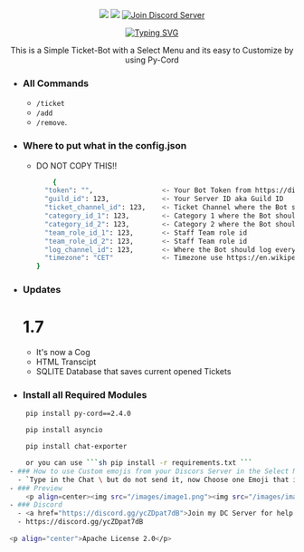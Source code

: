 <p align=center>
<a href="https://github.com/Simoneeeeeeee/Discord-Select-Menu-Ticket-Bot"><img src="https://img.shields.io/github/stars/Simoneeeeeeee/Discord-Select-Menu-Ticket-Bot?colorA=363a4f&colorB=b7bdf8&style=for-the-badge"></a>
<a href="https://github.com/Simoneeeeeeee/Discord-Select-Menu-Ticket-Bot/archive/refs/heads/main.zip"><img src="https://custom-icon-badges.demolab.com/badge/-Download-F25278?style=for-the-badge&logo=download&logoColor=white"><a>
<a href="https://discord.gg/simone" target="blank">
<img src="https://img.shields.io/discord/1096820059940331530?label=Join%20Community&logo=discord&style=flat-square" alt="Join Discord Server"/></a>
</p>
<p align=center><a href="https://git.io/typing-svg"><img src="https://readme-typing-svg.demolab.com?font=Fira+Code&size=24&duration=4000&pause=1000&color=F70000&width=435&lines=THIS+BOT+IS+WRITTEN+IN+PY-CORD" alt="Typing SVG" /></a></p>
<p align=center>This is a Simple Ticket-Bot with a Select Menu and its easy to Customize by using Py-Cord</p>

- ### All Commands
  - `/ticket`
  - `/add`
  - `/remove`.
- ### Where to put what in the config.json
  - DO NOT COPY THIS!!
    ```sh
        {
      "token": "",                 <- Your Bot Token from https://discord.dev
      "guild_id": 123,             <- Your Server ID aka Guild ID  
      "ticket_channel_id": 123,    <- Ticket Channel where the Bot should send the SelectMenu + Embed
      "category_id_1": 123,        <- Category 1 where the Bot should open the Ticket for the Ticket option 1
      "category_id_2": 123,        <- Category 2 where the Bot should open the Ticket for the Ticket option 2
      "team_role_id_1": 123,       <- Staff Team role id
      "team_role_id_2": 123,       <- Staff Team role id
      "log_channel_id": 123,       <- Where the Bot should log everything 
      "timezone": "CET"            <- Timezone use https://en.wikipedia.org/wiki/List_of_tz_database_time_zones#List  use the Category 'Time zone abbreviation' to get no error
    }
    ```
- ### Updates
  # 1.7
  - It's now a Cog
  - HTML Transcipt
  - SQLITE Database that saves current opened Tickets
- ### Install all Required Modules

```sh
    pip install py-cord==2.4.0

    pip install asyncio

    pip install chat-exporter

    or you can use ```sh pip install -r requirements.txt ``` 
- ### How to use Custom emojis from your Discors Server in the Select Menu
  - `Type in the Chat \ but do not send it, now Choose one Emoji that is one your server and press on it. Now it should look like that \<:emoji_name:emoji_id> now just remove the \ and paste the rest in your Code and here you go.`
- ### Preview
    <p align=center><img src="/images/image1.png"><img src="/images/image2.png"><img src="/images/image3.png"><p>
- ### Discord
  - <a href="https://discord.gg/ycZDpat7dB">Join my DC Server for help and create an Ticket</a>
  - https://discord.gg/ycZDpat7dB
  
<p align="center">Apache License 2.0</p>

